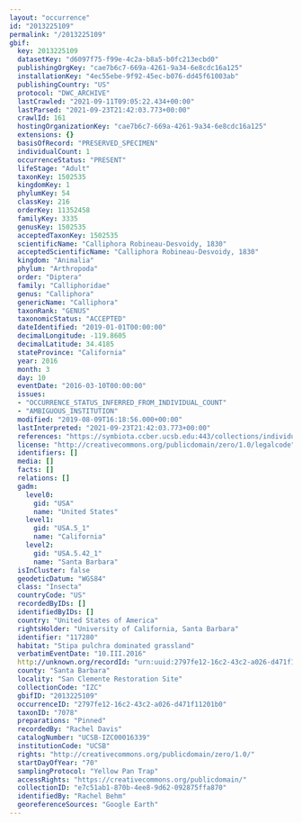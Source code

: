 ```yaml
---
layout: "occurrence"
id: "2013225109"
permalink: "/2013225109"
gbif:
  key: 2013225109
  datasetKey: "d6097f75-f99e-4c2a-b8a5-b0fc213ecbd0"
  publishingOrgKey: "cae7b6c7-669a-4261-9a34-6e8cdc16a125"
  installationKey: "4ec55ebe-9f92-45ec-b076-dd45f61003ab"
  publishingCountry: "US"
  protocol: "DWC_ARCHIVE"
  lastCrawled: "2021-09-11T09:05:22.434+00:00"
  lastParsed: "2021-09-23T21:42:03.773+00:00"
  crawlId: 161
  hostingOrganizationKey: "cae7b6c7-669a-4261-9a34-6e8cdc16a125"
  extensions: {}
  basisOfRecord: "PRESERVED_SPECIMEN"
  individualCount: 1
  occurrenceStatus: "PRESENT"
  lifeStage: "Adult"
  taxonKey: 1502535
  kingdomKey: 1
  phylumKey: 54
  classKey: 216
  orderKey: 11352458
  familyKey: 3335
  genusKey: 1502535
  acceptedTaxonKey: 1502535
  scientificName: "Calliphora Robineau-Desvoidy, 1830"
  acceptedScientificName: "Calliphora Robineau-Desvoidy, 1830"
  kingdom: "Animalia"
  phylum: "Arthropoda"
  order: "Diptera"
  family: "Calliphoridae"
  genus: "Calliphora"
  genericName: "Calliphora"
  taxonRank: "GENUS"
  taxonomicStatus: "ACCEPTED"
  dateIdentified: "2019-01-01T00:00:00"
  decimalLongitude: -119.8605
  decimalLatitude: 34.4185
  stateProvince: "California"
  year: 2016
  month: 3
  day: 10
  eventDate: "2016-03-10T00:00:00"
  issues:
  - "OCCURRENCE_STATUS_INFERRED_FROM_INDIVIDUAL_COUNT"
  - "AMBIGUOUS_INSTITUTION"
  modified: "2019-08-09T16:18:56.000+00:00"
  lastInterpreted: "2021-09-23T21:42:03.773+00:00"
  references: "https://symbiota.ccber.ucsb.edu:443/collections/individual/index.php?occid=117280"
  license: "http://creativecommons.org/publicdomain/zero/1.0/legalcode"
  identifiers: []
  media: []
  facts: []
  relations: []
  gadm:
    level0:
      gid: "USA"
      name: "United States"
    level1:
      gid: "USA.5_1"
      name: "California"
    level2:
      gid: "USA.5.42_1"
      name: "Santa Barbara"
  isInCluster: false
  geodeticDatum: "WGS84"
  class: "Insecta"
  countryCode: "US"
  recordedByIDs: []
  identifiedByIDs: []
  country: "United States of America"
  rightsHolder: "University of California, Santa Barbara"
  identifier: "117280"
  habitat: "Stipa pulchra dominated grassland"
  verbatimEventDate: "10.III.2016"
  http://unknown.org/recordId: "urn:uuid:2797fe12-16c2-43c2-a026-d471f11201b0"
  county: "Santa Barbara"
  locality: "San Clemente Restoration Site"
  collectionCode: "IZC"
  gbifID: "2013225109"
  occurrenceID: "2797fe12-16c2-43c2-a026-d471f11201b0"
  taxonID: "7078"
  preparations: "Pinned"
  recordedBy: "Rachel Davis"
  catalogNumber: "UCSB-IZC00016339"
  institutionCode: "UCSB"
  rights: "http://creativecommons.org/publicdomain/zero/1.0/"
  startDayOfYear: "70"
  samplingProtocol: "Yellow Pan Trap"
  accessRights: "https://creativecommons.org/publicdomain/"
  collectionID: "e7c51ab1-870b-4ee8-9d62-092875ffa870"
  identifiedBy: "Rachel Behm"
  georeferenceSources: "Google Earth"
---
```

